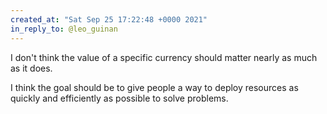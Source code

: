 ```yaml
---
created_at: "Sat Sep 25 17:22:48 +0000 2021"
in_reply_to: @leo_guinan
---
```


I don't think the value of a specific currency should matter nearly as much as it does. 

I think the goal should be to give people a way to deploy resources as quickly and efficiently as possible to solve problems.